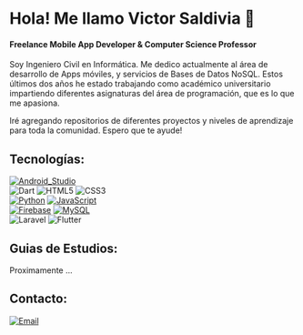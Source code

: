 # Hola! Me llamo Victor Saldivia 👋 
#### Freelance Mobile App Developer & Computer Science Professor

Soy Ingeniero Civil en Informática. Me dedico actualmente al área de desarrollo de Apps móviles, y servicios de Bases de Datos NoSQL. Estos últimos dos años he estado trabajando como académico universitario impartiendo diferentes asignaturas del área de programación, que es lo que me apasiona. 

Iré agregando repositorios de diferentes proyectos y niveles de aprendizaje para toda la comunidad. Espero que te ayude!

## Tecnologías:
[![Android_Studio](https://img.shields.io/badge/Android_Studio-3bb53f?style=for-the-badge&logo=android-studio&logoColor=white&labelColor=3bb53f)]()
</br>
![Dart](https://img.shields.io/badge/Dart-%230175C2.svg?style=for-the-badge&logo=Dart&logoColor=white)
![HTML5](https://img.shields.io/badge/HTML5-%23E34F26.svg?style=for-the-badge&logo=HTML5&logoColor=white)
![CSS3](https://img.shields.io/badge/CSS3-%231572B6.svg?style=for-the-badge&logo=CSS3&logoColor=white)
</br>
[![Python](https://img.shields.io/badge/Python-blue?style=for-the-badge&logo=python&logoColor=white&labelColor=blue)]()
[![JavaScript](https://img.shields.io/badge/JavaScript-F7DF1E?style=for-the-badge&logo=javascript&logoColor=white&labelColor=F7DF1E)]()
</br>
[![Firebase](https://img.shields.io/badge/Firebase-FFCA28?style=for-the-badge&logo=firebase&logoColor=white&labelColor=FFCA28)]()
[![MySQL](https://img.shields.io/badge/MySQL-4479A1?style=for-the-badge&logo=mysql&logoColor=white&labelColor=4479A1)]()
</br>
![Laravel](https://img.shields.io/badge/Laravel-%23FF2D20.svg?style=for-the-badge&logo=Laravel&logoColor=white)
![Flutter](https://img.shields.io/badge/Flutter-%2302569B.svg?style=for-the-badge&logo=Flutter&logoColor=white)
</br>

## Guias de Estudios:
Proximamente ...
<br>

## Contacto:
[![Email](https://img.shields.io/badge/victor.saldivia@ulagos.cl-email_profesional_-blue?style=for-the-badge&logo=gmail&logoColor=white&labelColor=182aad)](mailto:victor.saldivia@ulagos.cl)

<!--
**Vikktor93/Vikktor93** is a ✨ _special_ ✨ repository because its `README.md` (this file) appears on your GitHub profile.

Here are some ideas to get you started:

- 🔭 I’m currently working on ...
- 🌱 I’m currently learning ...
- 👯 I’m looking to collaborate on ...
- 🤔 I’m looking for help with ...
- 💬 Ask me about ...
- 📫 How to reach me: ...
- 😄 Pronouns: ...
- ⚡ Fun fact: ...
-->


